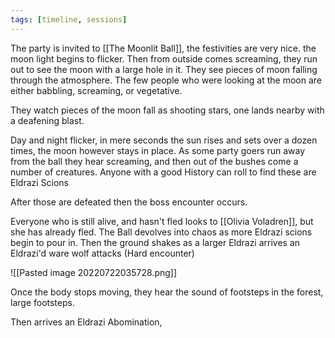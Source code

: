```yaml
---
tags: [timeline, sessions]
---
```


The party is invited to [[The Moonlit Ball]], the festivities are very nice.  the moon light begins to flicker. Then from outside comes screaming, they run out to see the moon with a large hole in it. They see pieces of moon falling through the atmosphere. The few people who were looking at the moon are either babbling, screaming, or vegetative.

They watch pieces of the moon fall as shooting stars, one lands nearby with a deafening blast.

Day and night flicker, in mere seconds the sun rises and sets over a dozen times, the moon however stays in place. As some party goers run away from the ball they hear screaming, and then out of the bushes come a number of creatures. Anyone with a good History can roll to find these are Eldrazi Scions

After those are defeated then the boss encounter occurs. 


Everyone who is still alive, and hasn't fled looks to [[Olivia Voladren]], but she has already fled. The Ball devolves into chaos as more Eldrazi scions begin to pour in. Then the ground shakes as a larger Eldrazi arrives an Eldrazi'd ware wolf attacks (Hard encounter)

![[Pasted image 20220722035728.png]]

Once the body stops moving, they hear the sound of footsteps in the forest, large footsteps.

Then arrives an Eldrazi Abomination, 

